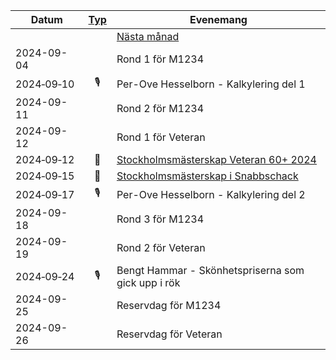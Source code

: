 |Datum|[Typ](../Typ)|Evenemang|
|-|:-:|-|
|||[Nästa månad](../2024-10)|
|2024-09-04||Rond 1 för M1234|
|2024‑09‑10|🎙️|Per-Ove Hesselborn - Kalkylering del 1|
|2024-09-11||Rond 2 för M1234|
|2024-09-12||Rond 1 för Veteran|
|2024‑09‑12|📩|[Stockholmsmästerskap Veteran 60+ 2024](HTM/Inbjudan_SthMVet60+_2024.pdf)|
|2024‑09‑15|📩|[Stockholmsmästerskap i Snabbschack](https://www.stockholmsschack.se/wp-content/uploads/2024/07/Inbjudan_Stockholmsmasterskapet_i_Snabbschack_2024.pdf)|
|2024‑09‑17|🎙️|Per-Ove Hesselborn - Kalkylering del 2|
|2024-09-18||Rond 3 för M1234|
|2024-09-19||Rond 2 för Veteran|
|2024‑09‑24|🎙️|Bengt Hammar - Skönhetspriserna som gick upp i rök|
|2024-09-25||Reservdag för M1234|
|2024-09-26||Reservdag för Veteran|
